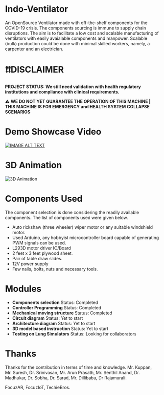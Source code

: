 # Indo-Ventilator
An OpenSource Ventilator made with off-the-shelf components for the COVID-19 crisis. The components sourcing is immune to supply chain disruptions.
The aim is to facilitate a low cost and scalable manufacturing of ventilators with easily avaialable components and manpower.
Scalable (bulk) production could be done with minimal skilled workers, namely, a carpenter and an electrician.

# ❗️❗️**DISCLAIMER**
**PROJECT STATUS: We still need validation with health regulatory institutions and compliance with clinical requirements.**

⚠️ **WE DO NOT YET GUARANTEE THE OPERATION OF THIS MACHINE | THIS MACHINE IS FOR EMERGENCY and HEALTH SYSTEM COLLAPSE SCENARIOS**

# Demo Showcase Video

[![IMAGE ALT TEXT](http://img.youtube.com/vi/ouVc6szvl00/0.jpg)](http://www.youtube.com/watch?v=ouVc6szvl00 "Indo-Ventilator Demonstration")

# 3D Animation

![3D Animation](https://github.com/ksankark/indo-ventilator/raw/master/3D%20Demo/3Ddemo.gif)

# Components Used

The component selection is done considering the readily available components. The list of components used were given below.

- Auto rickshaw (three wheeler) wiper motor or any suitable windshield motor.
- Used Arduino, any hobbyist microcontroller board capable of generating PWM signals can be used.
- L293D motor driver IC/Board
- 2 feet x 3 feet plywood sheet.
- Pair of table draw slides.
- 12V power supply
- Few nails, bolts, nuts and necessary tools.


# Modules
* **Components selection** Status: Completed
* **Controller Programming** Status: Completed
* **Mechanical moving structure** Status: Completed
* **Circuit diagram** Status: Yet to start
* **Architecture diagram** Status: Yet to start
* **3D model based instruction** Status: Yet to start
* **Testing on Lung Simulators** Status: Looking for collaborators

# Thanks
Thanks for the contribution in terms of time and knowledge. Mr. Kuppan, Mr. Suresh, Dr. Srinivasan, Mr. Arun Prasath, Mr. Senthil Anand, Dr. Madhukar, Dr. Sobha, Dr. Sarad, Mr. Dillibabu, Dr Rajamurali.

FocuzAR, FocuzIoT, TechieBros.
